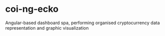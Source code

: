 # coi-ng-ecko
 Angular-based dashboard spa, performing organised cryptocurrency data representation and graphic visualization
